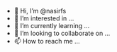 - 👋 Hi, I’m @nasirfs
- 👀 I’m interested in ...
- 🌱 I’m currently learning ...
- 💞️ I’m looking to collaborate on ...
- 📫 How to reach me ...

<!---
nasirfs/nasirfs is a ✨ special ✨ repository because its `README.md` (this file) appears on your GitHub profile.
You can click the Preview link to take a look at your changes.
--->
